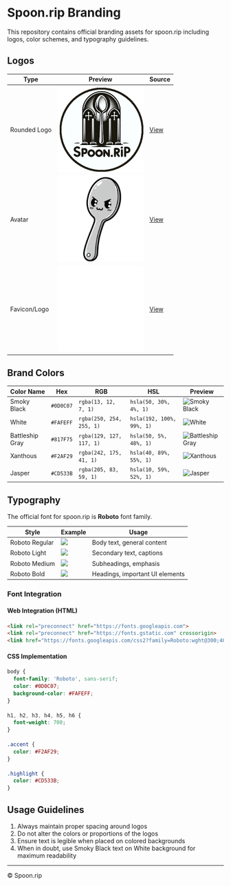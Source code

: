 # Spoon.rip Branding

This repository contains official branding assets for spoon.rip including logos, color schemes, and typography guidelines.

## Logos

| Type | Preview | Source |
|------|---------|--------|
| Rounded Logo | <img src="https://raw.githubusercontent.com/GodSpoon/spoonrip_branding/refs/heads/master/spoonrip_branding/logos/spoonrip.png" width="200"> | [View](https://raw.githubusercontent.com/GodSpoon/spoonrip_branding/refs/heads/master/spoonrip_branding/logos/spoonrip.png) |
| Avatar | <img src="https://raw.githubusercontent.com/GodSpoon/spoonrip_branding/refs/heads/master/spoonrip_branding/scoops_noarms.png" width="200"> | [View](https://raw.githubusercontent.com/GodSpoon/spoonrip_branding/refs/heads/master/spoonrip_branding/scoops_noarms.png) |
| Favicon/Logo | <img src="https://raw.githubusercontent.com/GodSpoon/spoonrip_branding/refs/heads/master/spoonrip_branding/spoon_480px.png" width="200"> | [View](https://raw.githubusercontent.com/GodSpoon/spoonrip_branding/refs/heads/master/spoonrip_branding/spoon_480px.png) |

## Brand Colors

| Color Name | Hex | RGB | HSL | Preview |
|------------|-----|-----|-----|---------|
| Smoky Black | `#0D0C07` | `rgba(13, 12, 7, 1)` | `hsla(50, 30%, 4%, 1)` | ![Smoky Black](https://place-hold.it/100x50/0D0C07/FAFEFF?text=Smoky+Black&font=Roboto) |
| White | `#FAFEFF` | `rgba(250, 254, 255, 1)` | `hsla(192, 100%, 99%, 1)` | ![White](https://place-hold.it/100x50/FAFEFF/0D0C07?text=White&font=Roboto) |
| Battleship Gray | `#817F75` | `rgba(129, 127, 117, 1)` | `hsla(50, 5%, 48%, 1)` | ![Battleship Gray](https://place-hold.it/100x50/817F75/FAFEFF?text=Gray&font=Roboto) |
| Xanthous | `#F2AF29` | `rgba(242, 175, 41, 1)` | `hsla(40, 89%, 55%, 1)` | ![Xanthous](https://place-hold.it/100x50/F2AF29/0D0C07?text=Xanthous&font=Roboto) |
| Jasper | `#CD533B` | `rgba(205, 83, 59, 1)` | `hsla(10, 59%, 52%, 1)` | ![Jasper](https://place-hold.it/100x50/CD533B/FAFEFF?text=Jasper&font=Roboto) |

## Typography

The official font for spoon.rip is **Roboto** font family.

| Style | Example | Usage |
|-------|---------|-------|
| Roboto Regular | <img src="https://place-hold.it/300x60/FAFEFF/0D0C07?text=Roboto+Regular&font=Roboto&fontsize=24"> | Body text, general content |
| Roboto Light | <img src="https://place-hold.it/300x60/FAFEFF/0D0C07?text=Roboto+Light&font=Roboto&fontsize=24"> | Secondary text, captions |
| Roboto Medium | <img src="https://place-hold.it/300x60/FAFEFF/0D0C07?text=Roboto+Medium&font=Roboto&fontsize=24&bold"> | Subheadings, emphasis |
| Roboto Bold | <img src="https://place-hold.it/300x60/FAFEFF/0D0C07?text=Roboto+Bold&font=Roboto&fontsize=24&bold"> | Headings, important UI elements |

### Font Integration

#### Web Integration (HTML)
```html
<link rel="preconnect" href="https://fonts.googleapis.com">
<link rel="preconnect" href="https://fonts.gstatic.com" crossorigin>
<link href="https://fonts.googleapis.com/css2?family=Roboto:wght@300;400;500;700&display=swap" rel="stylesheet">
```

#### CSS Implementation
```css
body {
  font-family: 'Roboto', sans-serif;
  color: #0D0C07;
  background-color: #FAFEFF;
}

h1, h2, h3, h4, h5, h6 {
  font-weight: 700;
}

.accent {
  color: #F2AF29;
}

.highlight {
  color: #CD533B;
}
```

## Usage Guidelines

1. Always maintain proper spacing around logos
2. Do not alter the colors or proportions of the logos
3. Ensure text is legible when placed on colored backgrounds
4. When in doubt, use Smoky Black text on White background for maximum readability

---

© Spoon.rip
